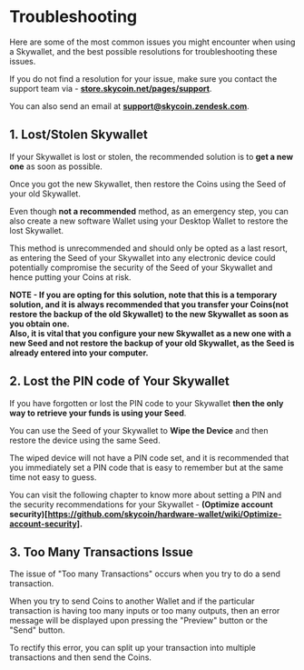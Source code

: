 # Troubleshooting

Here are some of the most common issues you might encounter when using a Skywallet, and the best possible resolutions for troubleshooting these issues. 

If you do not find a resolution for your issue, make sure you contact the support team via - **[store.skycoin.net/pages/support](store.skycoin.net/pages/support)**.

You can also send an email at **support@skycoin.zendesk.com**.

## 1. Lost/Stolen Skywallet

If your Skywallet is lost or stolen, the recommended solution is to **get a new one** as soon as possible. 

Once you got the new Skywallet, then restore the Coins using the Seed of your old Skywallet.

Even though **not a recommended** method, as an emergency step, you can also create a new software Wallet using your Desktop Wallet to restore the lost Skywallet.

This method is unrecommended and should only be opted as a last resort, as entering the Seed of your Skywallet into any electronic device could potentially compromise the security of the Seed of your Skywallet and hence putting your Coins at risk.

**NOTE - If you are opting for this solution, note that this is a temporary solution, and it is always recommended that you transfer your Coins(not restore the backup of the old Skywallet) to the new Skywallet as soon as you obtain one.  
Also, it is vital that you configure your new Skywallet as a new one with a new Seed and not restore the backup of your old Skywallet, as the Seed is already entered into your computer.**

## 2. Lost the PIN code of Your Skywallet

If you have forgotten or lost the PIN code to your Skywallet **then the only way to retrieve your funds is using your Seed**.

You can use the Seed of your Skywallet to **Wipe the Device** and then restore the device using the same Seed.

The wiped device will not have a PIN code set, and it is recommended that you immediately set a PIN code that is easy to remember but at the same time not easy to guess.

You can visit the following chapter to know more about setting a PIN and the security recommendations for your Skywallet - **(Optimize account security)[https://github.com/skycoin/hardware-wallet/wiki/Optimize-account-security].**

## 3. Too Many Transactions Issue

The issue of "Too many Transactions" occurs when you try to do a send transaction.

When you try to send Coins to another Wallet and if the particular transaction is having too many inputs or too many outputs, then an error message will be displayed upon pressing the "Preview" button or the "Send" button.
<Screenshot of the error message>

To rectify this error, you can split up your transaction into multiple transactions and then send the Coins.
